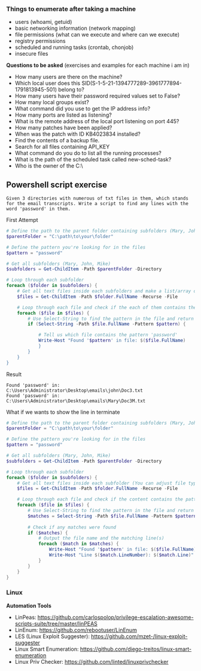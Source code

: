 ### Things to enumerate after taking a machine

  - users (whoami, getuid)
  - basic networking information (network mapping)
  - file permissions (what can we execute and where can we execute)
  - registry permissions
  - scheduled and running tasks (crontab, chonjob)
  - insecure files


**Questions to be asked** (exercises and examples for each machine i am in)
- How many users are there on the machine?
- Which local user does this SID(S-1-5-21-1394777289-3961777894-1791813945-501) belong to?
- How many users have their password required values set to False?
- How many local groups exist?
- What command did you use to get the IP address info?
- How many ports are listed as listening?
- What is the remote address of the local port listening on port 445?
- How many patches have been applied?
- When was the patch with ID KB4023834 installed?
- Find the contents of a backup file.
- Search for all files containing API_KEY
- What command do you do to list all the running processes?
- What is the path of the scheduled task called new-sched-task?
- Who is the owner of the C:\


## Powershell script exercise

```
Given 3 directories with numerous of txt files in them, which stands for the email transcripts. Write a script to find any lines with the word 'password' in them.  
```
First Attempt
```powershell
# Define the path to the parent folder containing subfolders (Mary, John, Mike)
$parentFolder = "C:\path\to\your\folder"

# Define the pattern you're looking for in the files
$pattern = "password"

# Get all subfolders (Mary, John, Mike)
$subfolders = Get-ChildItem -Path $parentFolder -Directory

# Loop through each subfolder 
foreach ($folder in $subfolders) {
    # Get all text files inside each subfolders and make a list/array of txt files to further process
    $files = Get-ChildItem -Path $folder.FullName -Recurse -File

    # Loop through each file and check if the each of them contains the pattern "password"
    foreach ($file in $files) {
        # Use Select-String to find the pattern in the file and return the matching lines
        if (Select-String -Path $file.FullName -Pattern $pattern) {

            # Tell us which file contains the pattern 'password'
            Write-Host "Found '$pattern' in file: $($file.FullName)
            }
        }
    }
}
```
Result
```
Found 'password' in: C:\Users\Administrator\Desktop\emails\john\Doc3.txt
Found 'password' in: C:\Users\Administrator\Desktop\emails\Mary\Doc3M.txt
```


What if we wants to show the line in terminate
```powershell
# Define the path to the parent folder containing subfolders (Mary, John, Mike)
$parentFolder = "C:\path\to\your\folder"

# Define the pattern you're looking for in the files
$pattern = "password"

# Get all subfolders (Mary, John, Mike)
$subfolders = Get-ChildItem -Path $parentFolder -Directory

# Loop through each subfolder
foreach ($folder in $subfolders) {
    # Get all text files inside each subfolder (You can adjust file types if needed)
    $files = Get-ChildItem -Path $folder.FullName -Recurse -File

    # Loop through each file and check if the content contains the pattern "password"
    foreach ($file in $files) {
        # Use Select-String to find the pattern in the file and return the matching lines
        $matches = Select-String -Path $file.FullName -Pattern $pattern 
        
        # Check if any matches were found
        if ($matches) {
            # Output the file name and the matching line(s)
            foreach ($match in $matches) {
                Write-Host "Found '$pattern' in file: $($file.FullName)"
                Write-Host "Line $($match.LineNumber): $($match.Line)"
            }
        }
    }
}
```


### Linux 

**Automation Tools**
- LinPeas: https://github.com/carlospolop/privilege-escalation-awesome-scripts-suite/tree/master/linPEAS
- LinEnum: https://github.com/rebootuser/LinEnum
- LES (Linux Exploit Suggester): https://github.com/mzet-/linux-exploit-suggester
- Linux Smart Enumeration: https://github.com/diego-treitos/linux-smart-enumeration
- Linux Priv Checker: https://github.com/linted/linuxprivchecker

